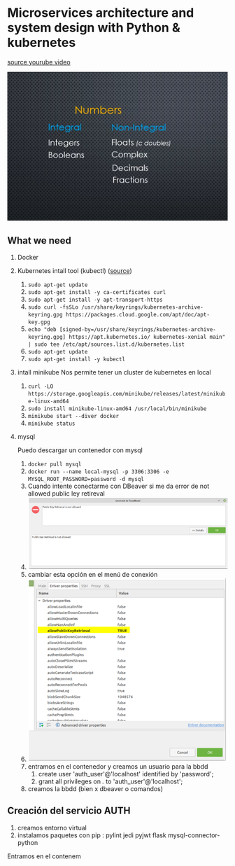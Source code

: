 # Microservices architecture and system design with Python & kubernetes

[source yourube video](https://www.youtube.com/watch?v=hmkF77F9TLw&list=PLZGXLWkhETldQks4co5YTUV2jyJA6Cjn7&index=1&t=51s)

![not found](../img/1.png)

## What we need

1. Docker
2. Kubernetes intall tool (kubectl) ([source](https://kubernetes.io/docs/tasks/tools/install-kubectl-linux/))
   1. `sudo apt-get update`
   2. `sudo apt-get install -y ca-certificates curl`
   3. `sudo apt-get install -y apt-transport-https`
   4. `sudo curl -fsSLo /usr/share/keyrings/kubernetes-archive-keyring.gpg https://packages.cloud.google.com/apt/doc/apt-key.gpg`
   5. `echo "deb [signed-by=/usr/share/keyrings/kubernetes-archive-keyring.gpg] https://apt.kubernetes.io/ kubernetes-xenial main" | sudo tee /etc/apt/sources.list.d/kubernetes.list`
   6. `sudo apt-get update`
   7. `sudo apt-get install -y kubectl`
3. intall minikube
   Nos permite tener un cluster de kubernetes en local

   1. `curl -LO https://storage.googleapis.com/minikube/releases/latest/minikube-linux-amd64`
   2. `sudo install minikube-linux-amd64 /usr/local/bin/minikube`
   3. `minikube start --diver docker`
   4. `minikube status`

4. mysql

   Puedo descargar un contenedor con mysql

   1. `docker pull mysql`
   2. `docker run --name local-mysql -p 3306:3306 -e MYSQL_ROOT_PASSWORD=password -d mysql`
   3. Cuando intente conectarme con DBeaver si me da error de not allowed public ley retireval
   4. ![not found](img/2.png)
   5. cambiar esta opción en el menú de conexión
   6. ![not found](img/3.png)
   7. entramos en el contenedor y creamos un usuario para la bbdd
      1. create user 'auth_user'@'localhost' identified by 'password';
      2. grant all privileges on _._ to 'auth_user'@'localhost';
   8. creamos la bbdd (bien x dbeaver o comandos)

## Creación del servicio AUTH

1. creamos entorno virtual
2. instalamos paquetes con pip : pylint jedi pyjwt flask mysql-connector-python

Entramos en el contenem
